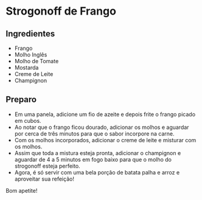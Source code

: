 # Strogonoff de Frango

## Ingredientes

 - Frango
 - Molho Inglês
 - Molho de Tomate
 - Mostarda
 - Creme de Leite
 - Champignon

## Preparo

 - Em uma panela, adicione um fio de azeite e depois frite o frango picado em cubos.
 - Ao notar que o frango ficou dourado, adicionar os molhos e aguardar por cerca de três minutos para que o sabor incorpore na carne.
 - Com os molhos incorporados, adicionar o creme de leite e misturar com os molhos.
 - Assim que toda a mistura esteja pronta, adicionar o champignon e aguardar de 4 a 5 minutos em fogo baixo para que o molho do strogonoff esteja perfeito.
 - Agora, é só servir com uma bela porção de batata palha e arroz e aproveitar sua refeição!

Bom apetite!